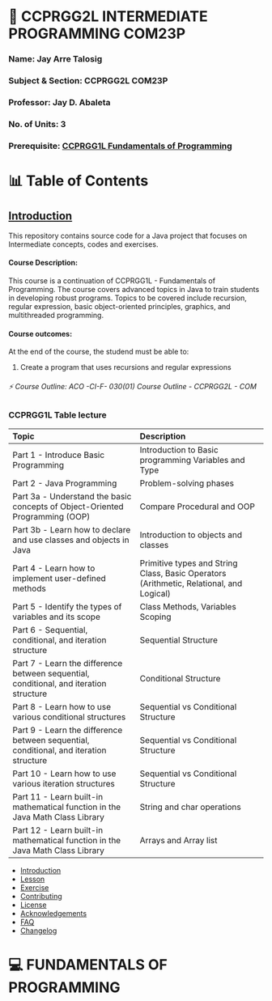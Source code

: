 # 💫 CCPRGG2L INTERMEDIATE PROGRAMMING COM23P        
### Name: Jay Arre Talosig  
### Subject & Section: CCPRGG2L COM23P   
### Professor: Jay D. Abaleta          
### No. of Units: 3
### Prerequisite: [CCPRGG1L Fundamentals of Programming](https://github.com/flexycode/CCPRGG1L_FUNDAMENTALS_COM23P)

# 📊 Table of Contents

## [Introduction](#introduction)
This repository contains source code for a Java project that focuses on Intermediate concepts, codes and exercises.

#### Course Description:
This course is a continuation of CCPRGG1L - Fundamentals of Programming. The course covers advanced topics in Java to train students in developing robust programs. Topics to be covered include recursion, regular expression, basic object-oriented principles, graphics, and multithreaded programming.

#### Course outcomes:
At the end of the course, the studend must be able to:
1. Create a program that uses recursions and regular expressions


###### ⚡ Course Outline: ACO -CI-F- 030(01) Course Outline - CCPRGG2L - COM
  
### CCPRGG1L Table lecture

| Topic                                   | Description                                                     |
| :------------------------------------- | :-------------------------------------------------------------- |
| Part 1 - Introduce Basic Programming    | Introduction to Basic programming Variables and Type             |
| Part 2 - Java Programming               | Problem-solving phases                                          |
| Part 3a - Understand the basic concepts of Object-Oriented Programming (OOP) | Compare Procedural and OOP |
| Part 3b - Learn how to declare and use classes and objects in Java         | Introduction to objects and classes                              |
| Part 4 - Learn how to implement user-defined methods | Primitive types and String Class, Basic Operators (Arithmetic, Relational, and Logical) |
| Part 5 - Identify the types of variables and its scope | Class Methods, Variables Scoping |
| Part 6 - Sequential, conditional, and iteration structure | Sequential Structure |
| Part 7 - Learn the difference between sequential, conditional, and iteration structure | Conditional Structure |
| Part 8 - Learn how to use various conditional structures | Sequential vs Conditional Structure |
| Part 9 - Learn the difference between sequential, conditional, and iteration structure | Sequential vs Conditional Structure |
| Part 10 - Learn how to use various iteration structures | Sequential vs Conditional Structure |
| Part 11 - Learn built-in mathematical function in the Java Math Class Library | String and char operations |
| Part 12 - Learn built-in mathematical function in the Java Math Class Library | Arrays and Array list |


- [Introduction](#introduction)
- [Lesson](#lesson)      
- [Exercise](#%EF%B8%8Fexercise)
- [Contributing](#contributing)       
- [License](#licensee)   
- [Acknowledgements](#acknowledgements) 
- [FAQ](#faq)      
- [Changelog](#changelogs)         

# 💻 FUNDAMENTALS OF PROGRAMMING  
